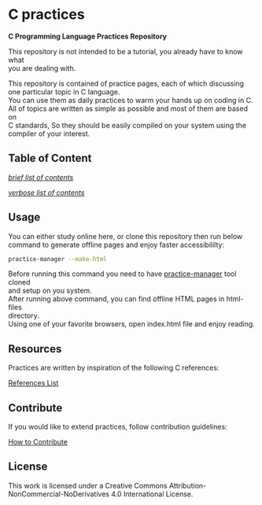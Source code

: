 # C practices

**C Programming Language Practices Repository**

This repository is not intended to be a tutorial, you already have to know what  
you are dealing with.

This repository is contained of practice pages, each of which discussing  
one particular topic in C language.  
You can use them as daily practices to warm your hands up on coding in C.  
All of topics are written as simple as possible and most of them are based on  
C standards, So they should be easily compiled on your system using the  
compiler of your interest.  

## Table of Content

[*brief list of contents*](./BRIEF.md)

[*verbose list of contents*](./LIST.md)

## Usage

You can either study online here, or clone this repository then run below  
command to generate offline pages and enjoy faster accessibililty:  

```sh
practice-manager --make-html
```

Before running this command you need to have [practice-manager](https://github.com/briansalehi/practice-manager.git) tool cloned  
and setup on you system.  
After running above command, you can find offline HTML pages in html-files  
directory.  
Using one of your favorite browsers, open index.html file and enjoy reading.

## Resources

Practices are written by inspiration of the following C references:  

[References List](./REFERENCES.md)

## Contribute

If you would like to extend practices, follow contribution guidelines:

[How to Contribute](./CONTRIBUTE.md)

## License

This work is licensed under a Creative Commons Attribution-NonCommercial-NoDerivatives 4.0 International License.
